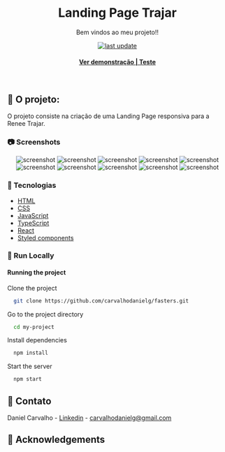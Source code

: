 <div align="center">

  <h1>Landing Page Trajar</h1>
  
  <p>
    Bem vindos ao meu projeto!! 
  </p>
  
  
<!-- Badges -->
<p>

  <a href="">
    <img src="https://img.shields.io/github/last-commit/Louis3797/awesome-readme-template" alt="last update" />
  </a>
  
</p>
   
<h4>
    <a href="https://fasters.vercel.app/">Ver demonstração | Teste</a>
</div>

<br />

<!-- About the Project -->
## :star2: O projeto:
  
  O projeto consiste na criação de uma Landing Page responsiva para a Renee Trajar.

<!-- Screenshots -->
### :camera: Screenshots

<div align="center"> 
  <img src="https://user-images.githubusercontent.com/100332887/170781342-e3c5160e-fa6c-46d2-b5a8-d8e54e742b4f.png" alt="screenshot" />
  
  <img src="https://user-images.githubusercontent.com/100332887/170781363-cc613986-473b-43e0-a9c8-33acf60f6df4.png" alt="screenshot" />
  
  <img src="https://user-images.githubusercontent.com/100332887/170781397-11804ea6-09d1-43e1-a852-e2cb6129d408.png" alt="screenshot" />
  
  <img src="https://user-images.githubusercontent.com/100332887/170781425-05dcfb8c-a251-476c-8a45-fa90ad8de9e3.png" alt="screenshot" />
  
  <img src="https://user-images.githubusercontent.com/100332887/170781474-d859d215-9a2c-4f73-81ee-2e4cb8851241.png" alt="screenshot" />
  
  <img src="https://user-images.githubusercontent.com/100332887/170781499-88201a0e-39fb-4593-bb6a-c40b676adaba.png" alt="screenshot" />
  
  <img src="https://user-images.githubusercontent.com/100332887/170781522-b8a0e7eb-9389-42e3-8378-da578420e5f5.png" alt="screenshot" />
  
  <img src="https://user-images.githubusercontent.com/100332887/170781556-29cadb56-ce10-494a-8db5-ba0f078fb406.png" alt="screenshot" />
  
  <img src="https://user-images.githubusercontent.com/100332887/170781567-ba47218a-fc93-405c-8902-2f24e72fb8de.png" alt="screenshot" />
  
  <img src="https://user-images.githubusercontent.com/100332887/170781590-48cbe9de-5586-44dd-8632-acc4673ef0fa.png" alt="screenshot" />
</div>


<!-- TechStack -->
### :space_invader: Tecnologias


  <ul>
    <li><a href="https://developer.mozilla.org/pt-BR/docs/Web/HTML">HTML</a></li>
    <li><a href="https://developer.mozilla.org/pt-BR/docs/Web/CSS/">CSS</a></li>
    <li><a href="https://developer.mozilla.org/pt-BR/docs/Web/javascript">JavaScript</a></li>
    <li><a href="https://www.typescriptlang.org/">TypeScript</a></li>
    <li><a href="https://pt-br.reactjs.org/">React</a></li>
    <li><a href="https://styled-components.com//">Styled components</a></li>
  </ul>
  
<!-- Run Locally -->
### :running: Run Locally

#### Running the project
  
Clone the project

```bash
  git clone https://github.com/carvalhodanielg/fasters.git
```

Go to the project directory

```bash
  cd my-project
```

Install dependencies

```bash
  npm install
```

Start the server

```bash
  npm start
```
  
<!-- Contact -->
## :handshake: Contato

Daniel Carvalho - [Linkedin](https://www.linkedin.com/in/carvalhodanielg/) - carvalhodanielg@gmail.com



<!-- Acknowledgments -->
## :gem: Acknowledgements

